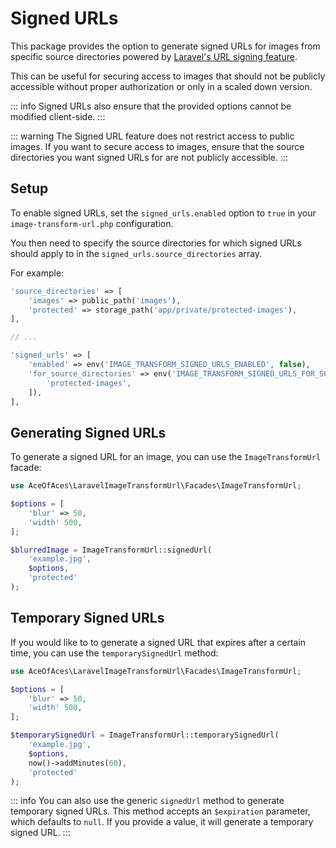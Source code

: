 # Signed URLs

This package provides the option to generate signed URLs for images from specific source directories powered by [Laravel's URL signing feature](https://laravel.com/docs/urls#signed-urls).

This can be useful for securing access to images that should not be publicly accessible without proper authorization or only in a scaled down version.

::: info
Signed URLs also ensure that the provided options cannot be modified client-side.
:::

::: warning
The Signed URL feature does not restrict access to public images.
If you want to secure access to images, ensure that the source directories you want signed URLs for are not publicly accessible.
:::

## Setup

To enable signed URLs, set the `signed_urls.enabled` option to `true` in your `image-transform-url.php` configuration.

You then need to specify the source directories for which signed URLs should apply to in the `signed_urls.source_directories` array.

For example:

```php
'source_directories' => [
    'images' => public_path('images'),
    'protected' => storage_path('app/private/protected-images'),
],

// ...

'signed_urls' => [
    'enabled' => env('IMAGE_TRANSFORM_SIGNED_URLS_ENABLED', false),
    'for_source_directories' => env('IMAGE_TRANSFORM_SIGNED_URLS_FOR_SOURCE_DIRECTORIES', [
        'protected-images',
    ]),
],
```

## Generating Signed URLs

To generate a signed URL for an image, you can use the `ImageTransformUrl` facade:

```php
use AceOfAces\LaravelImageTransformUrl\Facades\ImageTransformUrl;

$options = [
    'blur' => 50,
    'width' 500,
];

$blurredImage = ImageTransformUrl::signedUrl(
    'example.jpg',
    $options,
    'protected'
);
```

## Temporary Signed URLs

If you would like to to generate a signed URL that expires after a certain time, you can use the `temporarySignedUrl` method:

```php
use AceOfAces\LaravelImageTransformUrl\Facades\ImageTransformUrl;

$options = [
    'blur' => 50,
    'width' 500,
];

$temporarySignedUrl = ImageTransformUrl::temporarySignedUrl(
    'example.jpg',
    $options,
    now()->addMinutes(60),
    'protected'
);
```

::: info
You can also use the generic `signedUrl` method to generate temporary signed URLs.
This method accepts an `$expiration` parameter, which defaults to `null`. If you provide a value, it will generate a temporary signed URL.
:::
